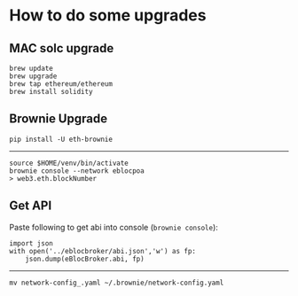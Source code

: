 # How to do some upgrades

## MAC solc upgrade

```
brew update
brew upgrade
brew tap ethereum/ethereum
brew install solidity
```

## Brownie Upgrade

```
pip install -U eth-brownie
```

-----------------------------------------------------

```
source $HOME/venv/bin/activate
brownie console --network eblocpoa
> web3.eth.blockNumber
```

## Get API

Paste following to get abi into console (`brownie console`):

```
import json
with open('../eblocbroker/abi.json','w') as fp:
    json.dump(eBlocBroker.abi, fp)
```

----------------------------------------------------


```
mv network-config_.yaml ~/.brownie/network-config.yaml
```
